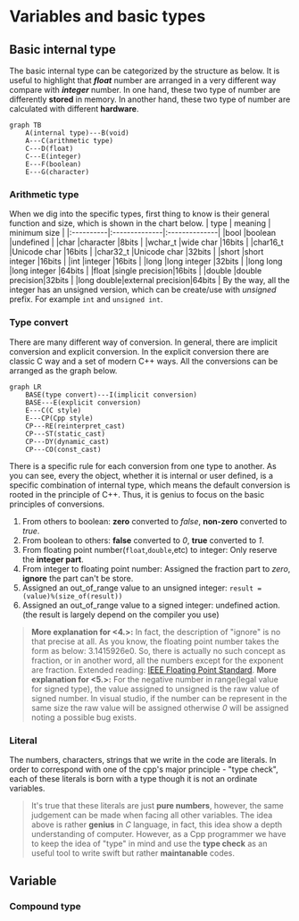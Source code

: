 # Variables and basic types

## Basic internal type

The basic internal type can be categorized by the structure as below. It is useful to highlight that ***float*** number are arranged in a very different way compare with ***integer*** number. In one hand, these two type of number are differently **stored** in memory. In another hand, these two type of number are calculated with different **hardware**.

```mermaid
graph TB
    A(internal type)---B(void)
    A---C(arithmetic type)
    C---D(float)
    C---E(integer)
    E---F(boolean)
    E---G(character)
```

### Arithmetic type

When we dig into the specific types, first thing to know is their general function and size, which is shown in the chart below.
|   type    |    meaning    |  minimum size |
|:----------|:--------------|:--------------|
|bool       |boolean        |undefined      |
|char       |character      |8bits          |
|wchar_t    |wide char      |16bits         |
|char16_t   |Unicode char   |16bits         |
|char32_t   |Unicode char   |32bits         |
|short      |short integer  |16bits         |
|int        |integer        |16bits         |
|long       |long integer   |32bits         |
|long long  |long integer   |64bits         |
|float      |single precision|16bits        |
|double     |double precision|32bits        |
|long double|external precision|64bits      |
By the way, all the integer has an unsigned version, which can be create/use with *unsigned* prefix. For example `int` and `unsigned int`.

### Type convert

There are many different way of conversion. In general, there are implicit conversion and explicit conversion. In the explicit conversion there are classic C way and a set of modern C++ ways. All the conversions can be arranged as the graph below.

```mermaid
graph LR
    BASE(type convert)---I(implicit conversion)
    BASE---E(explicit conversion)
    E---C(C style)
    E---CP(Cpp style)
    CP---RE(reinterpret_cast)
    CP---ST(static_cast)
    CP---DY(dynamic_cast)
    CP---CO(const_cast)
```

There is a specific rule for each conversion from one type to another. As you can see, every the object, whether it is internal or user defined, is a specific combination of internal type, which means the default conversion is rooted in the principle of C++. Thus, it is genius to focus on the basic principles of conversions.

1. From others to boolean: **zero** converted to *false*, **non-zero** converted to *true*.
2. From boolean to others: **false** converted to *0*, **true** converted to *1*.
3. From floating point number(`float`,`double`,etc) to integer: Only reserve the **integer part**.
4. From integer to floating point number: Assigned the fraction part to *zero*, **ignore** the part can't be store.
5. Assigned an out_of_range value to an unsigned integer: `result = (value)%(size_of(result))`
6. Assigned an out_of_range value to a signed integer: undefined action. (the result is largely depend on the compiler you use)

> **More explanation for <4.>:** In fact, the description of "ignore" is no that precise at all. As you know, the floating point number takes the form as below: 3.1415926e0. So, there is actually no such concept as fraction, or in another word, all the numbers except for the exponent are fraction. Extended reading: [IEEE Floating Point Standard](https://ieeexplore.ieee.org/document/4610935).
> **More explanation for <5.>:** For the negative number in range(legal value for signed type), the value assigned to unsigned is the raw value of signed number. In visual studio, if the number can be represent in the same size the raw value will be assigned otherwise *0* will be assigned noting a possible bug exists.

### Literal

The numbers, characters, strings that we write in the code are literals. In order to correspond with one of the cpp's major principle - "type check", each of these literals is born with a type though it is not an ordinate variables.
> It's true that these literals are just **pure numbers**, however, the same judgement can be made when facing all other variables. The idea above is rather **genius** in *C* language, in fact, this idea show a depth understanding of computer. However, as a Cpp programmer we have to keep the idea of "type" in mind and use the **type check** as an useful tool to write swift but rather **maintanable** codes.

## Variable

### Compound type
